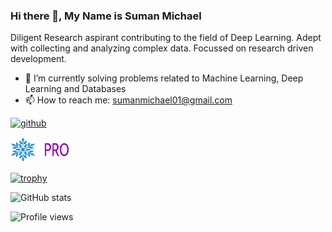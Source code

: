 ### Hi there 👋, My Name is Suman Michael
Diligent Research aspirant contributing to the field of Deep Learning. Adept with collecting and analyzing complex data. Focussed on research driven development.

- 🔭 I’m currently solving problems related to Machine Learning, Deep Learning and Databases
- 📫 How to reach me: sumanmichael01@gmail.com 


[<img src='https://cdn.jsdelivr.net/npm/simple-icons@3.0.1/icons/github.svg' alt='github' height='40'>](https://github.com/sumanmichael)  

<a href='https://archiveprogram.github.com/'><img src='https://raw.githubusercontent.com/acervenky/animated-github-badges/master/assets/acbadge.gif' width='40' height='40'></a> <a href='https://github.com/pricing'><img src='https://raw.githubusercontent.com/acervenky/animated-github-badges/master/assets/pro.gif' width='40' height='40'></a> 

[![trophy](https://github-profile-trophy.vercel.app/?username=sumanmichael)](https://github.com/ryo-ma/github-profile-trophy)

![GitHub stats](https://github-readme-stats.vercel.app/api?username=sumanmichael&show_icons=true&count_private=true)  

![Profile views](https://gpvc.arturio.dev/sumanmichael)  
